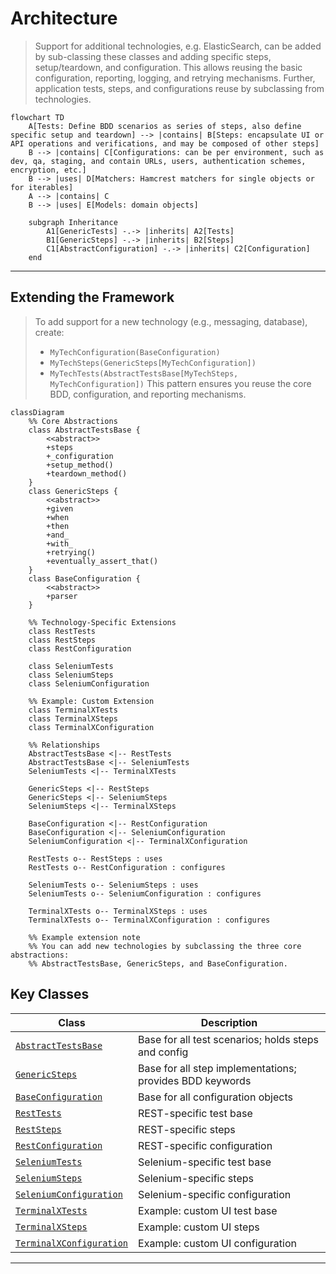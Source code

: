 #   Architecture

> Support for additional technologies, e.g. ElasticSearch, can be added by sub-classing these classes and adding specific steps, setup/teardown, and configuration. This allows reusing the basic configuration, reporting, logging, and retrying mechanisms. Further, application tests, steps, and configurations reuse by subclassing from technologies.

```mermaid
flowchart TD
    A[Tests: Define BDD scenarios as series of steps, also define specific setup and teardown] --> |contains| B[Steps: encapsulate UI or API operations and verifications, and may be composed of other steps]
    B --> |contains| C[Configurations: can be per environment, such as dev, qa, staging, and contain URLs, users, authentication schemes, encryption, etc.]
    B --> |uses| D[Matchers: Hamcrest matchers for single objects or for iterables]
    A --> |contains| C
    B --> |uses| E[Models: domain objects]

    subgraph Inheritance
        A1[GenericTests] -.-> |inherits| A2[Tests]
        B1[GenericSteps] -.-> |inherits| B2[Steps]
        C1[AbstractConfiguration] -.-> |inherits| C2[Configuration]
    end
```

---

## Extending the Framework

> To add support for a new technology (e.g., messaging, database), create:
> - `MyTechConfiguration(BaseConfiguration)`
> - `MyTechSteps(GenericSteps[MyTechConfiguration])`
> - `MyTechTests(AbstractTestsBase[MyTechSteps, MyTechConfiguration])`
> This pattern ensures you reuse the core BDD, configuration, and reporting mechanisms.

```mermaid
classDiagram
    %% Core Abstractions
    class AbstractTestsBase {
        <<abstract>>
        +steps
        +_configuration
        +setup_method()
        +teardown_method()
    }
    class GenericSteps {
        <<abstract>>
        +given
        +when
        +then
        +and_
        +with_
        +retrying()
        +eventually_assert_that()
    }
    class BaseConfiguration {
        <<abstract>>
        +parser
    }

    %% Technology-Specific Extensions
    class RestTests
    class RestSteps
    class RestConfiguration

    class SeleniumTests
    class SeleniumSteps
    class SeleniumConfiguration

    %% Example: Custom Extension
    class TerminalXTests
    class TerminalXSteps
    class TerminalXConfiguration

    %% Relationships
    AbstractTestsBase <|-- RestTests
    AbstractTestsBase <|-- SeleniumTests
    SeleniumTests <|-- TerminalXTests

    GenericSteps <|-- RestSteps
    GenericSteps <|-- SeleniumSteps
    SeleniumSteps <|-- TerminalXSteps

    BaseConfiguration <|-- RestConfiguration
    BaseConfiguration <|-- SeleniumConfiguration
    SeleniumConfiguration <|-- TerminalXConfiguration

    RestTests o-- RestSteps : uses
    RestTests o-- RestConfiguration : configures

    SeleniumTests o-- SeleniumSteps : uses
    SeleniumTests o-- SeleniumConfiguration : configures

    TerminalXTests o-- TerminalXSteps : uses
    TerminalXTests o-- TerminalXConfiguration : configures

    %% Example extension note
    %% You can add new technologies by subclassing the three core abstractions:
    %% AbstractTestsBase, GenericSteps, and BaseConfiguration.
```

## Key Classes

| Class | Description |
|-------|-------------|
| [`AbstractTestsBase`](api/qa-pytest-commons.md#qa_pytest_commons.AbstractTestsBase) | Base for all test scenarios; holds steps and config |
| [`GenericSteps`](api/qa-pytest-commons.md#qa_pytest_commons.GenericSteps) | Base for all step implementations; provides BDD keywords |
| [`BaseConfiguration`](api/qa-pytest-commons.md#qa_pytest_commons.BaseConfiguration) | Base for all configuration objects |
| [`RestTests`](api/qa-pytest-rest.md#qa_pytest_rest.RestTests) | REST-specific test base |
| [`RestSteps`](api/qa-pytest-rest.md#qa_pytest_rest.RestSteps) | REST-specific steps |
| [`RestConfiguration`](api/qa-pytest-rest.md#qa_pytest_rest.RestConfiguration) | REST-specific configuration |
| [`SeleniumTests`](api/qa-pytest-webdriver.md#qa_pytest_webdriver.SeleniumTests) | Selenium-specific test base |
| [`SeleniumSteps`](api/qa-pytest-webdriver.md#qa_pytest_webdriver.SeleniumSteps) | Selenium-specific steps |
| [`SeleniumConfiguration`](api/qa-pytest-webdriver.md#qa_pytest_webdriver.SeleniumConfiguration) | Selenium-specific configuration |
| [`TerminalXTests`](api/qa-pytest-examples.md#qa_pytest_examples.TerminalXTests) | Example: custom UI test base |
| [`TerminalXSteps`](api/qa-pytest-examples.md#qa_pytest_examples.TerminalXSteps) | Example: custom UI steps |
| [`TerminalXConfiguration`](api/qa-pytest-examples.md#qa_pytest_examples.TerminalXConfiguration) | Example: custom UI configuration |
---
